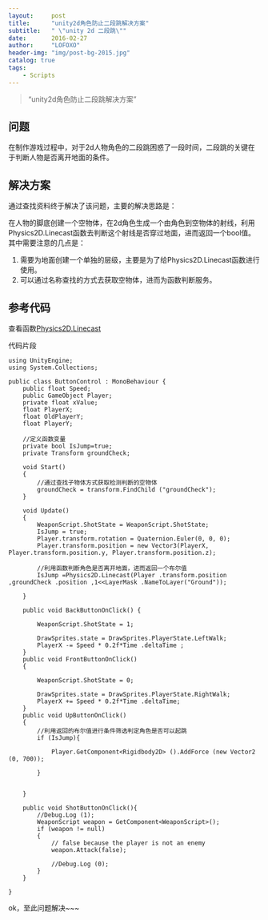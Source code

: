 ```yaml
---
layout:     post
title:      "unity2d角色防止二段跳解决方案"
subtitle:   " \"unity 2d 二段跳\""
date:       2016-02-27
author:     "LOFOXO"
header-img: "img/post-bg-2015.jpg"
catalog: true
tags:
    - Scripts
---
```


> “unity2d角色防止二段跳解决方案”

问题
--
在制作游戏过程中，对于2d人物角色的二段跳困惑了一段时间，二段跳的关键在于判断人物是否离开地面的条件。

解决方案
----

通过查找资料终于解决了该问题，主要的解决思路是：

在人物的脚底创建一个空物体，在2d角色生成一个由角色到空物体的射线，利用Physics2D.Linecast函数去判断这个射线是否穿过地面，进而返回一个bool值。
其中需要注意的几点是：

 1. 需要为地面创建一个单独的层级，主要是为了给Physics2D.Linecast函数进行使用。
 2. 可以通过名称查找的方式去获取空物体，进而为函数判断服务。


参考代码
----
查看函数[Physics2D.Linecast](http://docs.unity3d.com/ScriptReference/Physics2D.Linecast.html)

代码片段

```
using UnityEngine;
using System.Collections;

public class ButtonControl : MonoBehaviour {
    public float Speed;
    public GameObject Player;
    private float xValue;
    float PlayerX;
	float OldPlayerY;
    float PlayerY;

	//定义函数变量
	private bool IsJump=true;
	private Transform groundCheck;

	void Start()
	{
		//通过查找子物体方式获取检测判断的空物体
		groundCheck = transform.FindChild ("groundCheck");
	}

    void Update()
    {
		WeaponScript.ShotState = WeaponScript.ShotState;
		IsJump = true;
        Player.transform.rotation = Quaternion.Euler(0, 0, 0);
        Player.transform.position = new Vector3(PlayerX, Player.transform.position.y, Player.transform.position.z);

		//利用函数判断角色是否离开地面，进而返回一个布尔值
		IsJump =Physics2D.Linecast(Player .transform.position ,groundCheck .position ,1<<LayerMask .NameToLayer("Ground"));

    }

    public void BackButtonOnClick() {

		WeaponScript.ShotState = 1;

		DrawSprites.state = DrawSprites.PlayerState.LeftWalk;
		PlayerX -= Speed * 0.2f*Time .deltaTime ;
    }
    public void FrontButtonOnClick()
    {

		WeaponScript.ShotState = 0;

		DrawSprites.state = DrawSprites.PlayerState.RightWalk;
		PlayerX += Speed * 0.2f*Time .deltaTime;
    }
    public void UpButtonOnClick()
    {
		//利用返回的布尔值进行条件筛选判定角色是否可以起跳
		if (IsJump){

			Player.GetComponent<Rigidbody2D> ().AddForce (new Vector2 (0, 700));

		}


    }

	public void ShotButtonOnClick(){
		//Debug.Log (1);
		WeaponScript weapon = GetComponent<WeaponScript>();
		if (weapon != null)
		{
			// false because the player is not an enemy
			weapon.Attack(false);

			//Debug.Log (0);
		}
	}

}
```

ok，至此问题解决~~~
